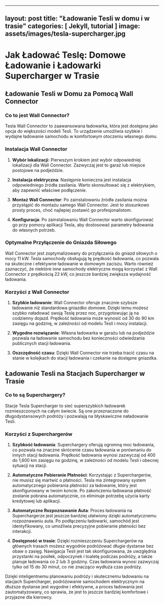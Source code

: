 ---
layout: post
title:  "Ładowanie Tesli w domu i w trasie"
categories: [ Jekyll, tutorial ]
image: assets/images/tesla-supercharger.jpg
------
# Jak Ładować Teslę: Domowe Ładowanie i Ładowarki Supercharger w Trasie

## Ładowanie Tesli w Domu za Pomocą Wall Connector

### Co to jest Wall Connector?

Tesla Wall Connector to zaawansowana ładowarka, która jest dostępna jako opcja do większości modeli Tesli. To urządzenie umożliwia szybkie i wydajne ładowanie samochodu w komfortowym otoczeniu własnego domu. 

### Instalacja Wall Connector

1. **Wybór lokalizacji**: Pierwszym krokiem jest wybór odpowiedniej lokalizacji dla Wall Connector. Zazwyczaj jest to garaż lub miejsce postojowe na podjeździe.

2. **Instalacja elektryczna**: Następnie konieczna jest instalacja odpowiedniego źródła zasilania. Warto skonsultować się z elektrykiem, aby zapewnić właściwe podłączenie.

3. **Montaż Wall Connector**: Po zainstalowaniu źródła zasilania można przystąpić do montażu samego Wall Connector. Jest to stosunkowo prosty proces, choć najlepiej zostawić go profesjonalistom.

4. **Konfiguracja**: Po zainstalowaniu Wall Connector warto skonfigurować go przy pomocy aplikacji Tesla, aby dostosować parametry ładowania do własnych potrzeb.

### Optymalne Przyłączenie do Gniazda Siłowego

Wall Connector jest zoptymalizowany do przyłączania do gniazd siłowych o mocy 11 kW. Tesla samochody obsługują tę prędkość ładowania, co pozwala na skuteczne i efektywne ładowanie w domowym zaciszu. Warto również zaznaczyć, że niektóre inne samochody elektryczne mogą korzystać z Wall Connector z prędkością 22 kW, co jeszcze bardziej zwiększa wydajność ładowania.

### Korzyści z Wall Connector

1. **Szybkie ładowanie**: Wall Connector oferuje znacznie szybsze ładowanie niż standardowa gniazdko domowe. Dzięki temu możesz szybko naładować swoją Teslę przez noc, przygotowując ją na codzienny dojazd. Prędkość ładowania może wynosić od 30 do 90 km zasięgu na godzinę, w zależności od modelu Tesli i mocy instalacji.

2. **Wygodne rozwiązanie**: Własna ładowarka w garażu lub na podjeździe pozwala na ładowanie samochodu bez konieczności odwiedzania publicznych stacji ładowania.

3. **Oszczędność czasu**: Dzięki Wall Connector nie trzeba tracić czasu na stanie w kolejkach do stacji ładowania i czekanie na dostępne gniazdka.

## Ładowanie Tesli na Stacjach Supercharger w Trasie

### Co to są Superchargery?

Stacje Tesla Supercharger to sieć superszybkich ładowarek rozmieszczonych na całym świecie. Są one przeznaczone do długodystansowych podróży i pozwalają na błyskawiczne naładowanie Tesli.

### Korzyści z Superchargerów

1. **Szybkość ładowania**: Superchargery oferują ogromną moc ładowania, co pozwala na znaczne skrócenie czasu ładowania w porównaniu do innych stacji ładowania. Prędkość ładowania wynosi zazwyczaj od 400 do 1,600 km zasięgu na godzinę, w zależności od modelu Tesli i obecnej sytuacji na stacji.

2. **Automatyczne Pobieranie Płatności**: Korzystając z Superchargerów, nie musisz się martwić o płatności. Tesla ma zintegrowany system automatycznego pobierania płatności za ładowanie, który jest skonfigurowany w twoim koncie. Po zakończeniu ładowania płatność zostanie pobrana automatycznie, co eliminuje potrzebę użycia karty kredytowej lub aplikacji.

3. **Automatyczne Rozpoznawanie Auta**: Proces ładowania na Superchargerze jest jeszcze bardziej ułatwiony dzięki automatycznemu rozpoznawaniu auta. Po podłączeniu ładowarki, samochód jest identyfikowany, co umożliwia precyzyjne pobieranie płatności bez interakcji.

4. **Dostępność w trasie**: Dzięki rozmieszczeniu Superchargerów na głównych trasach możesz wygodnie podróżować długie dystanse bez obaw o zasięg. Nawigacja Tesli jest tak skonfigurowana, że uwzględnia przystanki na posiłek, odpoczynek i toaletę podczas podróży, a także planuje ładowania co 2 lub 3 godziny. Czas ładowania wynosi zazwyczaj tylko od 15 do 30 minut, co nie znacząco wydłuża czas podróży.

Dzięki inteligentnemu planowaniu podróży i skutecznemu ładowaniu na stacjach Supercharger, podróżowanie samochodem elektrycznym na dłuższe dystanse jest wygodne i efektywne, a proces ładowania jest zautomatyzowany, co sprawia, że jest to jeszcze bardziej komfortowe i przyjazne dla kierowcy.

[jekyll-docs]: https://jekyllrb.com/docs/home
[jekyll-gh]:   https://github.com/jekyll/jekyll
[jekyll-talk]: https://talk.jekyllrb.com/